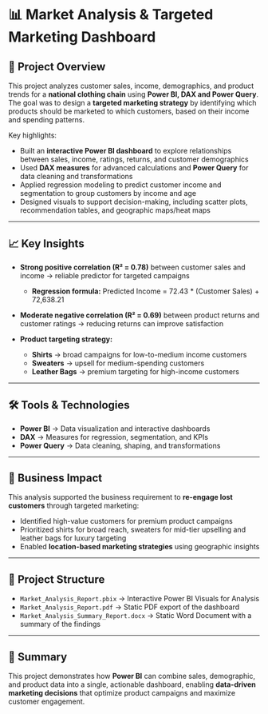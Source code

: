 # 📊 Market Analysis & Targeted Marketing Dashboard

## 🚀 Project Overview
This project analyzes customer sales, income, demographics, and product trends for a **national clothing chain** using **Power BI, DAX and Power Query**. The goal was to design a **targeted marketing strategy** by identifying which products should be marketed to which customers, based on their income and spending patterns.  

Key highlights:  
- Built an **interactive Power BI dashboard** to explore relationships between sales, income, ratings, returns, and customer demographics  
- Used **DAX measures** for advanced calculations and **Power Query** for data cleaning and transformations  
- Applied regression modeling to predict customer income and segmentation to group customers by income and age  
- Designed visuals to support decision-making, including scatter plots, recommendation tables, and geographic maps/heat maps  

---

## 📈 Key Insights
- **Strong positive correlation (R² = 0.78)** between customer sales and income → reliable predictor for targeted campaigns  
  - **Regression formula:** Predicted Income = 72.43 * (Customer Sales) + 72,638.21  

- **Moderate negative correlation (R² = 0.69)** between product returns and customer ratings → reducing returns can improve satisfaction  

- **Product targeting strategy:**  
  - **Shirts** → broad campaigns for low-to-medium income customers  
  - **Sweaters** → upsell for medium-spending customers  
  - **Leather Bags** → premium targeting for high-income customers  

---

## 🛠️ Tools & Technologies
- **Power BI** → Data visualization and interactive dashboards  
- **DAX** → Measures for regression, segmentation, and KPIs  
- **Power Query** → Data cleaning, shaping, and transformations  

---

## 🎯 Business Impact
This analysis supported the business requirement to **re-engage lost customers** through targeted marketing:  
- Identified high-value customers for premium product campaigns  
- Prioritized shirts for broad reach, sweaters for mid-tier upselling and leather bags for luxury targeting  
- Enabled **location-based marketing strategies** using geographic insights  

---

## 📂 Project Structure
- `Market_Analysis_Report.pbix` → Interactive Power BI Visuals for Analysis  
- `Market_Analysis_Report.pdf` → Static PDF export of the dashboard
- `Market_Analysis_Summary_Report.docx` → Static Word Document with a summary of the findings
  
---

## 🚀 Summary
This project demonstrates how **Power BI** can combine sales, demographic, and product data into a single, actionable dashboard, enabling **data-driven marketing decisions** that optimize product campaigns and maximize customer engagement.
